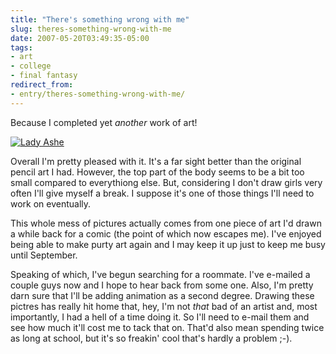 ```yaml
---
title: "There's something wrong with me"
slug: theres-something-wrong-with-me
date: 2007-05-20T03:49:35-05:00
tags:
- art
- college
- final fantasy
redirect_from:
- entry/theres-something-wrong-with-me/
---
```

Because I completed yet _another_ work of art!

[![](http://www.dxprog.com/pics/Ashe.png "Lady Ashe")](http://www.dxprog.com/pics/Ashe.png)

Overall I'm pretty pleased with it. It's a far sight better than the original pencil art I had. However, the top part of the body seems to be a bit too small compared to everythiong else. But, considering I don't draw girls very often I'll give myself a break. I suppose it's one of those things I'll need to work on eventually.

This whole mess of pictures actually comes from one piece of art I'd drawn a while back for a comic (the point of which now escapes me). I've enjoyed being able to make purty art again and I may keep it up just to keep me busy until September.

Speaking of which, I've begun searching for a roommate. I've e-mailed a couple guys now and I hope to hear back from some one. Also, I'm pretty darn sure that I'll be adding animation as a second degree. Drawing these pictres has really hit home that, hey, I'm not _that_ bad of an artist and, most importantly, I had a hell of a time doing it. So I'll need to e-mail them and see how much it'll cost me to tack that on. That'd also mean spending twice as long at school, but it's so freakin' cool that's hardly a problem ;-).
